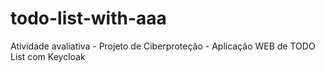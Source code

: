 # todo-list-with-aaa
Atividade avaliativa - Projeto de Ciberproteção - Aplicação WEB de TODO List com Keycloak
